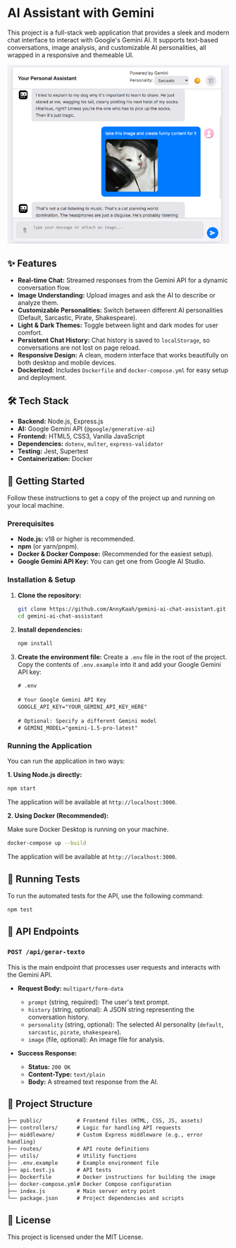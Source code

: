 # AI Assistant with Gemini

This project is a full-stack web application that provides a sleek and modern chat interface to interact with Google's Gemini AI. It supports text-based conversations, image analysis, and customizable AI personalities, all wrapped in a responsive and themeable UI.

![Chat Interface Screenshot](./docs/screenshot.png)

## ✨ Features

- **Real-time Chat:** Streamed responses from the Gemini API for a dynamic conversation flow.
- **Image Understanding:** Upload images and ask the AI to describe or analyze them.
- **Customizable Personalities:** Switch between different AI personalities (Default, Sarcastic, Pirate, Shakespeare).
- **Light & Dark Themes:** Toggle between light and dark modes for user comfort.
- **Persistent Chat History:** Chat history is saved to `localStorage`, so conversations are not lost on page reload.
- **Responsive Design:** A clean, modern interface that works beautifully on both desktop and mobile devices.
- **Dockerized:** Includes `Dockerfile` and `docker-compose.yml` for easy setup and deployment.

## 🛠️ Tech Stack

- **Backend:** Node.js, Express.js
- **AI:** Google Gemini API (`@google/generative-ai`)
- **Frontend:** HTML5, CSS3, Vanilla JavaScript
- **Dependencies:** `dotenv`, `multer`, `express-validator`
- **Testing:** Jest, Supertest
- **Containerization:** Docker

## 🚀 Getting Started

Follow these instructions to get a copy of the project up and running on your local machine.

### Prerequisites

- **Node.js:** v18 or higher is recommended.
- **npm** (or yarn/pnpm).
- **Docker & Docker Compose:** (Recommended for the easiest setup).
- **Google Gemini API Key:** You can get one from Google AI Studio.

### Installation & Setup

1.  **Clone the repository:**

    ```bash
    git clone https://github.com/AnnyKaah/gemini-ai-chat-assistant.git
    cd gemini-ai-chat-assistant
    ```

2.  **Install dependencies:**

    ```bash
    npm install
    ```

3.  **Create the environment file:**
    Create a `.env` file in the root of the project. Copy the contents of `.env.example` into it and add your Google Gemini API key:

    ```env
    # .env

    # Your Google Gemini API Key
    GOOGLE_API_KEY="YOUR_GEMINI_API_KEY_HERE"

    # Optional: Specify a different Gemini model
    # GEMINI_MODEL="gemini-1.5-pro-latest"
    ```

### Running the Application

You can run the application in two ways:

**1. Using Node.js directly:**

```bash
npm start
```

The application will be available at `http://localhost:3000`.

**2. Using Docker (Recommended):**

Make sure Docker Desktop is running on your machine.

```bash
docker-compose up --build
```

The application will be available at `http://localhost:3000`.

## 🔬 Running Tests

To run the automated tests for the API, use the following command:

```bash
npm test
```

## 🔌 API Endpoints

### `POST /api/gerar-texto`

This is the main endpoint that processes user requests and interacts with the Gemini API.

- **Request Body:** `multipart/form-data`

  - `prompt` (string, required): The user's text prompt.
  - `history` (string, optional): A JSON string representing the conversation history.
  - `personality` (string, optional): The selected AI personality (`default`, `sarcastic`, `pirate`, `shakespeare`).
  - `image` (file, optional): An image file for analysis.

- **Success Response:**
  - **Status:** `200 OK`
  - **Content-Type:** `text/plain`
  - **Body:** A streamed text response from the AI.

## 📂 Project Structure

```
├── public/           # Frontend files (HTML, CSS, JS, assets)
├── controllers/      # Logic for handling API requests
├── middleware/       # Custom Express middleware (e.g., error handling)
├── routes/           # API route definitions
├── utils/            # Utility functions
├── .env.example      # Example environment file
├── api.test.js       # API tests
├── Dockerfile        # Docker instructions for building the image
├── docker-compose.yml# Docker Compose configuration
├── index.js          # Main server entry point
└── package.json      # Project dependencies and scripts
```

## 📄 License

This project is licensed under the MIT License.
